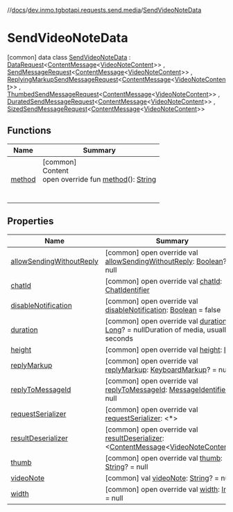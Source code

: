 //[docs](../../../index.md)/[dev.inmo.tgbotapi.requests.send.media](../index.md)/[SendVideoNoteData](index.md)



# SendVideoNoteData  
 [common] data class [SendVideoNoteData](index.md) : [DataRequest](../../dev.inmo.tgbotapi.requests.send.media.base/-data-request/index.md)<[ContentMessage](../../dev.inmo.tgbotapi.types.message.abstracts/-content-message/index.md)<[VideoNoteContent](../../dev.inmo.tgbotapi.types.message.content.media/-video-note-content/index.md)>> , [SendMessageRequest](../../dev.inmo.tgbotapi.requests.send.abstracts/-send-message-request/index.md)<[ContentMessage](../../dev.inmo.tgbotapi.types.message.abstracts/-content-message/index.md)<[VideoNoteContent](../../dev.inmo.tgbotapi.types.message.content.media/-video-note-content/index.md)>> , [ReplyingMarkupSendMessageRequest](../../dev.inmo.tgbotapi.requests.send.abstracts/-replying-markup-send-message-request/index.md)<[ContentMessage](../../dev.inmo.tgbotapi.types.message.abstracts/-content-message/index.md)<[VideoNoteContent](../../dev.inmo.tgbotapi.types.message.content.media/-video-note-content/index.md)>> , [ThumbedSendMessageRequest](../../dev.inmo.tgbotapi.requests.send.abstracts/-thumbed-send-message-request/index.md)<[ContentMessage](../../dev.inmo.tgbotapi.types.message.abstracts/-content-message/index.md)<[VideoNoteContent](../../dev.inmo.tgbotapi.types.message.content.media/-video-note-content/index.md)>> , [DuratedSendMessageRequest](../../dev.inmo.tgbotapi.requests.send.abstracts/-durated-send-message-request/index.md)<[ContentMessage](../../dev.inmo.tgbotapi.types.message.abstracts/-content-message/index.md)<[VideoNoteContent](../../dev.inmo.tgbotapi.types.message.content.media/-video-note-content/index.md)>> , [SizedSendMessageRequest](../../dev.inmo.tgbotapi.requests.send.abstracts/-sized-send-message-request/index.md)<[ContentMessage](../../dev.inmo.tgbotapi.types.message.abstracts/-content-message/index.md)<[VideoNoteContent](../../dev.inmo.tgbotapi.types.message.content.media/-video-note-content/index.md)>>    


## Functions  
  
|  Name |  Summary | 
|---|---|
| <a name="dev.inmo.tgbotapi.requests.send.media/SendVideoNoteData/method/#/PointingToDeclaration/"></a>[method](method.md)| <a name="dev.inmo.tgbotapi.requests.send.media/SendVideoNoteData/method/#/PointingToDeclaration/"></a>[common]  <br>Content  <br>open override fun [method](method.md)(): [String](https://kotlinlang.org/api/latest/jvm/stdlib/kotlin/-string/index.html)  <br><br><br>|


## Properties  
  
|  Name |  Summary | 
|---|---|
| <a name="dev.inmo.tgbotapi.requests.send.media/SendVideoNoteData/allowSendingWithoutReply/#/PointingToDeclaration/"></a>[allowSendingWithoutReply](allow-sending-without-reply.md)| <a name="dev.inmo.tgbotapi.requests.send.media/SendVideoNoteData/allowSendingWithoutReply/#/PointingToDeclaration/"></a> [common] open override val [allowSendingWithoutReply](allow-sending-without-reply.md): [Boolean](https://kotlinlang.org/api/latest/jvm/stdlib/kotlin/-boolean/index.html)? = null   <br>|
| <a name="dev.inmo.tgbotapi.requests.send.media/SendVideoNoteData/chatId/#/PointingToDeclaration/"></a>[chatId](chat-id.md)| <a name="dev.inmo.tgbotapi.requests.send.media/SendVideoNoteData/chatId/#/PointingToDeclaration/"></a> [common] open override val [chatId](chat-id.md): [ChatIdentifier](../../dev.inmo.tgbotapi.types/-chat-identifier/index.md)   <br>|
| <a name="dev.inmo.tgbotapi.requests.send.media/SendVideoNoteData/disableNotification/#/PointingToDeclaration/"></a>[disableNotification](disable-notification.md)| <a name="dev.inmo.tgbotapi.requests.send.media/SendVideoNoteData/disableNotification/#/PointingToDeclaration/"></a> [common] open override val [disableNotification](disable-notification.md): [Boolean](https://kotlinlang.org/api/latest/jvm/stdlib/kotlin/-boolean/index.html) = false   <br>|
| <a name="dev.inmo.tgbotapi.requests.send.media/SendVideoNoteData/duration/#/PointingToDeclaration/"></a>[duration](duration.md)| <a name="dev.inmo.tgbotapi.requests.send.media/SendVideoNoteData/duration/#/PointingToDeclaration/"></a> [common] open override val [duration](duration.md): [Long](https://kotlinlang.org/api/latest/jvm/stdlib/kotlin/-long/index.html)? = nullDuration of media, usually in seconds   <br>|
| <a name="dev.inmo.tgbotapi.requests.send.media/SendVideoNoteData/height/#/PointingToDeclaration/"></a>[height](height.md)| <a name="dev.inmo.tgbotapi.requests.send.media/SendVideoNoteData/height/#/PointingToDeclaration/"></a> [common] open override val [height](height.md): [Int](https://kotlinlang.org/api/latest/jvm/stdlib/kotlin/-int/index.html)?   <br>|
| <a name="dev.inmo.tgbotapi.requests.send.media/SendVideoNoteData/replyMarkup/#/PointingToDeclaration/"></a>[replyMarkup](reply-markup.md)| <a name="dev.inmo.tgbotapi.requests.send.media/SendVideoNoteData/replyMarkup/#/PointingToDeclaration/"></a> [common] open override val [replyMarkup](reply-markup.md): [KeyboardMarkup](../../dev.inmo.tgbotapi.types.buttons/-keyboard-markup/index.md)? = null   <br>|
| <a name="dev.inmo.tgbotapi.requests.send.media/SendVideoNoteData/replyToMessageId/#/PointingToDeclaration/"></a>[replyToMessageId](reply-to-message-id.md)| <a name="dev.inmo.tgbotapi.requests.send.media/SendVideoNoteData/replyToMessageId/#/PointingToDeclaration/"></a> [common] open override val [replyToMessageId](reply-to-message-id.md): [MessageIdentifier](../../dev.inmo.tgbotapi.types/index.md#%5Bdev.inmo.tgbotapi.types%2FMessageIdentifier%2F%2F%2FPointingToDeclaration%2F%5D%2FClasslikes%2F625018081)? = null   <br>|
| <a name="dev.inmo.tgbotapi.requests.send.media/SendVideoNoteData/requestSerializer/#/PointingToDeclaration/"></a>[requestSerializer](request-serializer.md)| <a name="dev.inmo.tgbotapi.requests.send.media/SendVideoNoteData/requestSerializer/#/PointingToDeclaration/"></a> [common] open override val [requestSerializer](request-serializer.md): <*>   <br>|
| <a name="dev.inmo.tgbotapi.requests.send.media/SendVideoNoteData/resultDeserializer/#/PointingToDeclaration/"></a>[resultDeserializer](result-deserializer.md)| <a name="dev.inmo.tgbotapi.requests.send.media/SendVideoNoteData/resultDeserializer/#/PointingToDeclaration/"></a> [common] open override val [resultDeserializer](result-deserializer.md): <[ContentMessage](../../dev.inmo.tgbotapi.types.message.abstracts/-content-message/index.md)<[VideoNoteContent](../../dev.inmo.tgbotapi.types.message.content.media/-video-note-content/index.md)>>   <br>|
| <a name="dev.inmo.tgbotapi.requests.send.media/SendVideoNoteData/thumb/#/PointingToDeclaration/"></a>[thumb](thumb.md)| <a name="dev.inmo.tgbotapi.requests.send.media/SendVideoNoteData/thumb/#/PointingToDeclaration/"></a> [common] open override val [thumb](thumb.md): [String](https://kotlinlang.org/api/latest/jvm/stdlib/kotlin/-string/index.html)? = null   <br>|
| <a name="dev.inmo.tgbotapi.requests.send.media/SendVideoNoteData/videoNote/#/PointingToDeclaration/"></a>[videoNote](video-note.md)| <a name="dev.inmo.tgbotapi.requests.send.media/SendVideoNoteData/videoNote/#/PointingToDeclaration/"></a> [common] val [videoNote](video-note.md): [String](https://kotlinlang.org/api/latest/jvm/stdlib/kotlin/-string/index.html)? = null   <br>|
| <a name="dev.inmo.tgbotapi.requests.send.media/SendVideoNoteData/width/#/PointingToDeclaration/"></a>[width](width.md)| <a name="dev.inmo.tgbotapi.requests.send.media/SendVideoNoteData/width/#/PointingToDeclaration/"></a> [common] open override val [width](width.md): [Int](https://kotlinlang.org/api/latest/jvm/stdlib/kotlin/-int/index.html)? = null   <br>|

